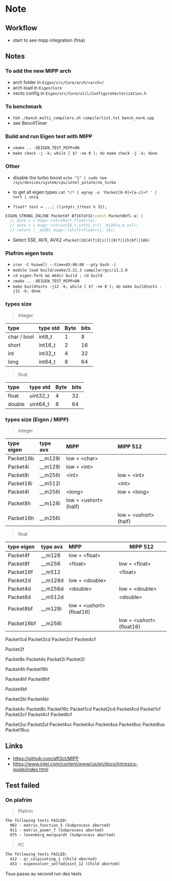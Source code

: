 # Note

## Workflow

* start to see mipp integration (fma)

## Notes

### To add the new MIPP arch

* arch folder in `Eigen/src/Core/arch/<arch>/`
* arch load in `Eigen/Core`
* vecto config in `Eigen/src/Core/util/ConfigureVectorization.h`

### To benchmark

* run `./bench_multi_compilers.sh compilerlist.txt bench_norm.cpp`
* see BenchTimer

### Build and run Eigen test with MIPP

* `cmake .. -DEIGEN_TEST_MIPP=ON`
* `make check -j -k; while [ $? -ne 0 ]; do make check -j -k; done`

### Other

* disable the turbo boost `echo "1" | sudo tee /sys/devices/system/cpu/intel_pstate/no_turbo`
* to get all eigen types `cat */* | egrep -o 'Packet[0-9]+[a-z]+? ' | sort | uniq`

* `float* test = ...; ((intptr_t)test % 32);`

```c++
EIGEN_STRONG_INLINE Packet8f Bf16ToF32(const Packet8bf& a) {
  // auto s = mipp::cvt<short,float>(a);
  // auto s = mipp::cvt<int16_t,int32_t>((__m128)a.m_val);
  // return (__m256) mipp::lshift<float>(s, 16);
```

* Select SSE, AVX, AVX2 `<Packet(2d|4(f|d|i|l)|8(f|i|h|bf)|16b)`

### Plafrim eigen tests

* `srun -C haswell --time=03:00:00 --pty bash -i`
* `module load build/cmake/3.21.3 compiler/gcc/11.2.0`
* `cd eigen-fork && mkdir build ; cd build`
* `cmake .. -DEIGEN_TEST_MIPP=ON`
* `make buildtests -j12 -k; while [ $? -ne 0 ]; do make buildtests -j12 -k; done`

### types size

> Integer

| type        | type std | Byte | bits |
|:------------|:---------|:-----|:-----|
| char / bool | int8_t   | 1    | 8    |
| short       | int16_t  | 2    | 16   |
| int         | int32_t  | 4    | 32   |
| long        | int64_t  | 8    | 64   |

> float

| type   | type std | Byte | bits |
|:-------|:---------|:-----|:-----|
| float  | uint32_t | 4    | 32   |
| double | uint64_t | 8    | 64   |

### types size (Eigen / MIPP)

> Integer

| type eigen | type avx | MIPP                        | MIPP 512                    |
|:-----------|:---------|:----------------------------|:----------------------------|
| Packet16b  | __m128i  | low + &lt;char&gt;          |                             |
| Packet4i   | __m128i  | low + &lt;int&gt;           |                             |
| Packet8i   | __m256i  | &lt;int&gt;                 | low + &lt;int&gt;           |
| Packet16i  | __m512i  |                             | &lt;int&gt;                 |
| Packet4l   | __m256i  | &lt;long&gt;                | low + &lt;long&gt;          |
| Packet8h   | __m128i  | low + &lt;ushort&gt; (half) |                             |
| Packet16h  | __m256i  |                             | low + &lt;ushort&gt; (half) |

> float

| type eigen | type avx | MIPP                           | MIPP 512                       |
|:-----------|:---------|:-------------------------------|--------------------------------|
| Packet4f   | __m128   | low + &lt;float&gt;            |                                |
| Packet8f   | __m256   | &lt;float&gt;                  | low + &lt;float&gt;            |
| Packet16f  | __m512   |                                | &lt;float&gt;                  |
| Packet2d   | __m128d  | low + &lt;double&gt;           |                                |
| Packet4d   | __m256d  | &lt;double&gt;                 | low + &lt;double&gt;           |
| Packet8d   | __m512d  |                                | &lt;double&gt;                 |
| Packet8bf  | __m128i  | low + &lt;ushort&gt; (float16) |                                |
| Packet16bf | __m256i  |                                | low + &lt;ushort&gt; (float16) |

<!-- Complex -->
Packet1cd
Packet2cd
Packet2cf
Packet4cf

<!-- other -->

<!-- float, double -->
Packet2f

<!-- short?, int, long -->
Packet8s
Packet4s
Packet2i
Packet2l

<!-- half -->
Packet4h
Packet16h

Packet4hf
Packet8hf

<!-- BFloat https://en.wikipedia.org/wiki/Bfloat16_floating-point_format -->
Packet4bf

<!-- ? -->
Packet2bl
Packet4bi

<!-- Complex -->
Packet4c
Packet8c
Packet16c
Packet1cd
Packet2cd
Packet4cd
Packet1cf
Packet2cf
Packet4cf
Packet8cf

<!-- unsigned -->
Packet2ui
Packet2ul
Packet4uc
Packet4ui
Packet4us
Packet8uc
Packet8us
Packet16uc

## Links

* <https://github.com/aff3ct/MIPP>
* <https://www.intel.com/content/www/us/en/docs/intrinsics-guide/index.html>

## Test failed

### On plafrim

> Plafrim

```txt
The following tests FAILED:
  902 - matrix_function_5 (Subprocess aborted)
  911 - matrix_power_7 (Subprocess aborted)
  975 - levenberg_marquardt (Subprocess aborted)
```

> PC

```txt
The following tests FAILED:
  412 - qr_colpivoting_1 (Child aborted)
  453 - eigensolver_selfadjoint_12 (Child aborted)
```

Tous passe au second run des tests
